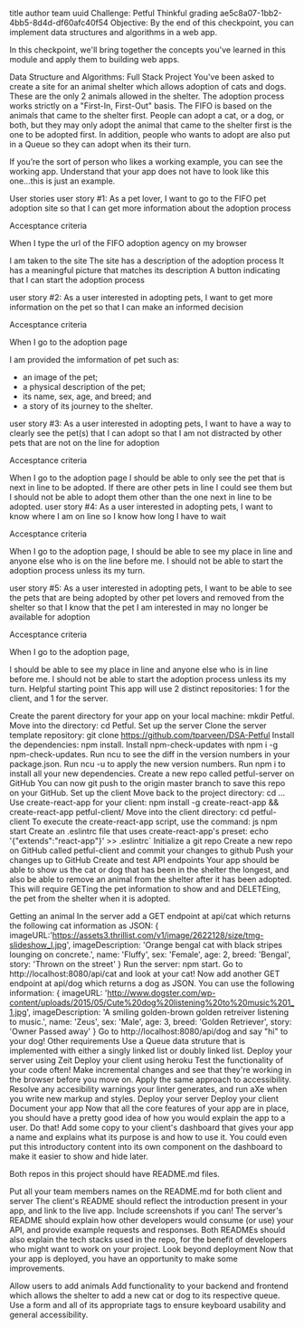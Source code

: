 title author team uuid
Challenge: Petful
Thinkful
grading
ae5c8a07-1bb2-4bb5-8d4d-df60afc40f54
Objective: By the end of this checkpoint, you can implement data structures and algorithms in a web app.

In this checkpoint, we'll bring together the concepts you've learned in this module and apply them to building web apps.

Data Structure and Algorithms: Full Stack Project
You've been asked to create a site for an animal shelter which allows adoption of cats and dogs. These are the only 2 animals allowed in the shelter. The adoption process works strictly on a "First-In, First-Out" basis. The FIFO is based on the animals that came to the shelter first. People can adopt a cat, or a dog, or both, but they may only adopt the animal that came to the shelter first is the one to be adopted first. In addition, people who wants to adopt are also put in a Queue so they can adopt when its their turn.

If you’re the sort of person who likes a working example, you can see the working app. Understand that your app does not have to look like this one...this is just an example.

User stories
user story #1:
As a pet lover, I want to go to the FIFO pet adoption site so that I can get more information about the adoption process

Accesptance criteria

When I type the url of the FIFO adoption agency on my browser

I am taken to the site
The site has a description of the adoption process
It has a meaningful picture that matches its description
A button indicating that I can start the adoption process

user story #2:
As a user interested in adopting pets, I want to get more information on the pet so that I can make an informed decision

Accesptance criteria

When I go to the adoption page

I am provided the imformation of pet such as:

- an image of the pet;
- a physical description of the pet;
- its name, sex, age, and breed; and
- a story of its journey to the shelter.

user story #3:
As a user interested in adopting pets, I want to have a way to clearly see the pet(s) that I can adopt
so that I am not distracted by other pets that are not on the line for adoption

Accesptance criteria

When I go to the adoption page I should be able to only see the pet that is next in line to be adopted.
If there are other pets in line I could see them but I should not be able to adopt them other than the one next in line to be adopted.
user story #4:
As a user interested in adopting pets, I want to know where I am on line so I know how long I have to wait

Accesptance criteria

When I go to the adoption page, I should be able to see my place in line and anyone else who is on the line before me.
I should not be able to start the adoption process unless its my turn.

user story #5:
As a user interested in adopting pets, I want to be able to see the pets that are being adopted by other pet lovers and removed from the shelter
so that I know that the pet I am interested in may no longer be available for adoption

Accesptance criteria

When I go to the adoption page,

I should be able to see my place in line and anyone else who is in line before me.
I should not be able to start the adoption process unless its my turn.
Helpful starting point
This app will use 2 distinct repositories: 1 for the client, and 1 for the server.

Create the parent directory for your app on your local machine: mkdir Petful.
Move into the directory: cd Petful.
Set up the server
Clone the server template repository:
git clone https://github.com/tparveen/DSA-Petful
Install the dependencies: npm install.
Install npm-check-updates with npm i -g npm-check-updates.
Run ncu to see the diff in the version numbers in your package.json.
Run ncu -u to apply the new version numbers.
Run npm i to install all your new dependencies.
Create a new repo called petful-server on GitHub
You can now git push to the origin master branch to save this repo on your GitHub.
Set up the client
Move back to the project directory: cd ...
Use create-react-app for your client:
npm install -g create-react-app && create-react-app petful-client/
Move into the client directory: cd petful-client
To execute the create-react-app script, use the command: js npm start
Create an .eslintrc file that uses create-react-app's preset:
echo '{"extends":"react-app"}' >> .eslintrc`
Initialize a git repo
Create a new repo on GitHub called petful-client and commit your changes to github
Push your changes up to GitHub
Create and test API endpoints
Your app should be able to show us the cat or dog that has been in the shelter the longest, and also be able to remove an animal from the shelter after it has been adopted. This will require GETing the pet information to show and and DELETEing, the pet from the shelter when it is adopted.

Getting an animal
In the server add a GET endpoint at api/cat which returns the following cat information as JSON:
{
imageURL:'https://assets3.thrillist.com/v1/image/2622128/size/tmg-slideshow_l.jpg',
imageDescription: 'Orange bengal cat with black stripes lounging on concrete.',
name: 'Fluffy',
sex: 'Female',
age: 2,
breed: 'Bengal',
story: 'Thrown on the street'
}
Run the server: npm start.
Go to http://localhost:8080/api/cat and look at your cat!
Now add another GET endpoint at api/dog which returns a dog as JSON. You can use the following information:
{
imageURL: 'http://www.dogster.com/wp-content/uploads/2015/05/Cute%20dog%20listening%20to%20music%201_1.jpg',
imageDescription: 'A smiling golden-brown golden retreiver listening to music.',
name: 'Zeus',
sex: 'Male',
age: 3,
breed: 'Golden Retriever',
story: 'Owner Passed away'
}
Go to http://localhost:8080/api/dog and say "hi" to your dog!
Other requirements
Use a Queue data struture that is implemented with either a singly linked list or doubly linked list.
Deploy your server using Zeit
Deploy your client using heroku
Test the functionality of your code often! Make incremental changes and see that they're working in the browser before you move on.
Apply the same approach to accessibility. Resolve any accesibility warnings your linter generates, and run aXe when you write new markup and styles.
Deploy your server
Deploy your client
Document your app
Now that all the core features of your app are in place, you should have a pretty good idea of how you would explain the app to a user. Do that! Add some copy to your client's dashboard that gives your app a name and explains what its purpose is and how to use it. You could even put this introductory content into its own component on the dashboard to make it easier to show and hide later.

Both repos in this project should have README.md files.

Put all your team members names on the README.md for both client and server
The client's README should reflect the introduction present in your app, and link to the live app.
Include screenshots if you can!
The server's README should explain how other developers would consume (or use) your API, and provide example requests and responses.
Both READMEs should also explain the tech stacks used in the repo, for the benefit of developers who might want to work on your project.
Look beyond deployment
Now that your app is deployed, you have an opportunity to make some improvements.

Allow users to add animals
Add functionality to your backend and frontend which allows the shelter to add a new cat or dog to its respective queue. Use a form and all of its appropriate tags to ensure keyboard usability and general accessibility.
